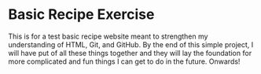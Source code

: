 # Basic Recipe Exercise

This is for a test basic recipe website meant to strengthen my understanding of HTML, Git, and GitHub. 
By the end of this simple project, I will have put of all these things together and they will lay the
foundation for more complicated and fun things I can get to do in the future. Onwards! 